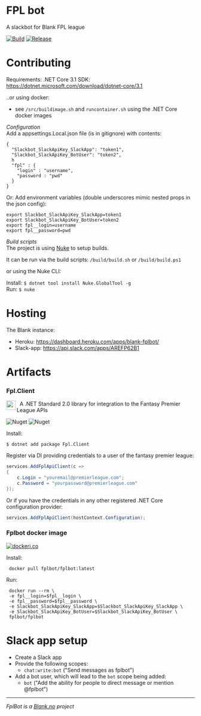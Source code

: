 # FPL bot
A slackbot for Blank FPL league

[![Build](https://github.com/fplbot/fplbot/workflows/CI/badge.svg)](https://github.com/fplbot/fplbot/actions) [![Release](https://github.com/fplbot/fplbot/workflows/Release/badge.svg)](https://github.com/fplbot/fplbot/actions)

# Contributing
Requirements: .NET Core 3.1 SDK: https://dotnet.microsoft.com/download/dotnet-core/3.1

..or using docker:
- see `/src/buildimage.sh` and `runcontainer.sh` using the .NET Core docker images

*Configuration*   
Add a appsettings.Local.json file (is in gitignore) with contents:

``` 
{
  "Slackbot_SlackApiKey_SlackApp": "token1",
  "Slackbot_SlackApiKey_BotUser": "token2",
  h
  "fpl" : {
    "login" : "username",
    "password : "pwd"
  }
}
```

            
Or: Add environment variables (double underscores mimic nested props in the json config):

```
export Slackbot_SlackApiKey_SlackApp=token1
export Slackbot_SlackApiKey_BotUser=token2
export fpl__login=username
export fpl__password=pwd 
```

*Build scripts*   
The project is using [Nuke](http://www.nuke.build/) to setup builds.

It can be run via the build scripts: `/build/build.sh` or `/build/build.ps1`   

or using the Nuke CLI:    

Install: `$ dotnet tool install Nuke.GlobalTool -g`   
Run: `$ nuke`   


# Hosting
The Blank instance:

* Heroku: https://dashboard.heroku.com/apps/blank-fplbot/
* Slack-app: https://api.slack.com/apps/AREFP62B1

# Artifacts

### Fpl.Client

<img src="https://raw.githubusercontent.com/fplbot/fplbot/fbde22a8f0093ed3a91c972841bbb7ef7eaf90b6/src/Fpl.Client/images/fpl.png" height="25" width="25" align="left">&nbsp; A .NET Standard 2.0 library for integration to the Fantasy Premier League APIs

![Nuget](https://img.shields.io/nuget/v/Fpl.Client?style=for-the-badge)
![Nuget](https://img.shields.io/nuget/dt/Fpl.Client?style=for-the-badge)

Install:
```
$ dotnet add package Fpl.Client
```

Register via DI providing credentials to a user of the fantasy premier league:
```csharp
services.AddFplApiClient(c =>
{
    c.Login = "youremail@premierleague.com";
    c.Password = "yourpassword@premierleague.com"
});
```

Or if you have the credentials in any other registered .NET Core configuration provider:
```csharp
services.AddFplApiClient(hostContext.Configuration);
```

### Fplbot docker image

[![dockeri.co](https://dockeri.co/image/fplbot/fplbot)](https://hub.docker.com/r/fplbot/fplbot)

Install:
```
 docker pull fplbot/fplbot:latest
```

Run:
```
 docker run --rm \
 -e fpl__login=$fpl__login \
 -e fpl__password=$fpl__password \
 -e Slackbot_SlackApiKey_SlackApp=$Slackbot_SlackApiKey_SlackApp \
 -e Slackbot_SlackApiKey_BotUser=$Slackbot_SlackApiKey_BotUser \
 fplbot/fplbot
 ```


# Slack app setup

* Create a Slack app
* Provide the following scopes:
  * `chat:write:bot` ("Send messages as fplbot")
* Add a bot user, which will lead to the `bot` scope being added:
  * `bot` ("Add the ability for people to direct message or mention @fplbot")


<hr>

_FplBot is a [Blank.no](https://blank.no) project_